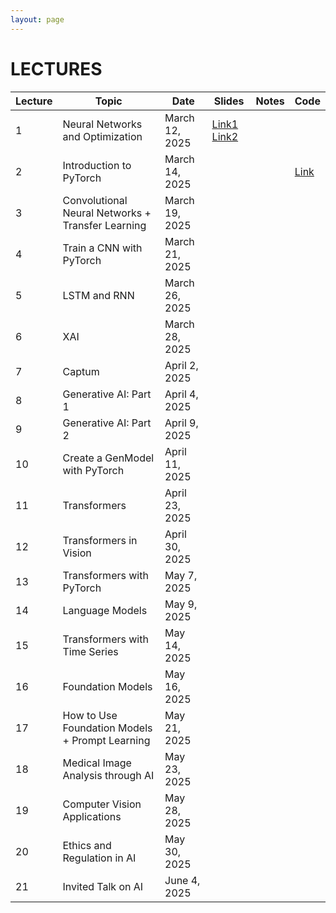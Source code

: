 ```yaml
---
layout: page
---
```


# LECTURES

| Lecture | Topic                                             | Date                | Slides | Notes | Code |
|---------|---------------------------------------------------|----------------------|--------|-------|------|
| 1       | Neural Networks and Optimization                    | March 12, 2025      | [Link1](https://studentiunict-my.sharepoint.com/:b:/g/personal/giovanni_bellitto_unict_it/Ef2gv9_0pM5JkRFcBhSYpB0Bko4KsRXwqscFulKnuW_RVg?e=IjGe6j)   [Link2](https://studentiunict-my.sharepoint.com/:b:/g/personal/giovanni_bellitto_unict_it/EUkYuxolkr9Aj5ubvNSGWYEBlupyj7J8gEcf8oO0MtamdQ?e=4PhnH4)      |       |      |
| 2       | Introduction to PyTorch                             | March 14, 2025      |        |       | [Link](https://colab.research.google.com/drive/1ecq83uyPRhHjVyX7RgRdGXHJqzWDe2nT?usp=sharing)      |
| 3       | Convolutional Neural Networks + Transfer Learning   | March 19, 2025      |        |       |      |
| 4       | Train a CNN with PyTorch                            | March 21, 2025      |        |       |      |
| 5       | LSTM and RNN                                        | March 26, 2025      |        |       |      |
| 6       | XAI                                                 | March 28, 2025      |        |       |      |
| 7       | Captum                                              | April 2, 2025       |        |       |      |
| 8       | Generative AI: Part 1                               | April 4, 2025       |        |       |      |
| 9       | Generative AI: Part 2                               | April 9, 2025       |        |       |      |
| 10      | Create a GenModel with PyTorch                      | April 11, 2025      |        |       |      |
| 11      | Transformers                                        | April 23, 2025      |        |       |      |
| 12      | Transformers in Vision                              | April 30, 2025      |        |       |      |
| 13      | Transformers with PyTorch                           | May 7, 2025         |        |       |      |
| 14      | Language Models                                     | May 9, 2025         |        |       |      |
| 15      | Transformers with Time Series                       | May 14, 2025        |        |       |      |
| 16      | Foundation Models                                   | May 16, 2025        |        |       |      |
| 17      | How to Use Foundation Models + Prompt Learning      | May 21, 2025        |        |       |      |
| 18      | Medical Image Analysis through AI                   | May 23, 2025        |        |       |      |
| 19      | Computer Vision Applications                        | May 28, 2025        |        |       |      |
| 20      | Ethics and Regulation in AI                         | May 30, 2025        |        |       |      |
| 21      | Invited Talk on AI                                  | June 4, 2025        |        |       |      |




